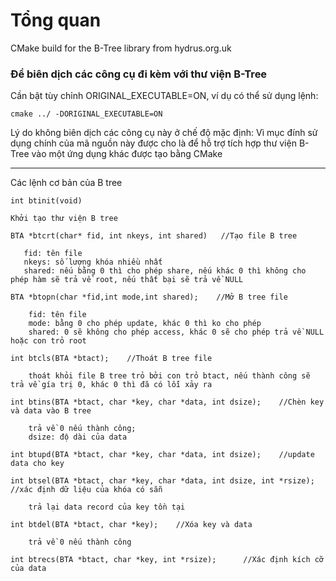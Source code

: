 # Tổng quan
CMake build for the B-Tree library from hydrus.org.uk

### Để biên dịch các công cụ đi kèm với thư viện B-Tree
Cần bật tùy chỉnh ORIGINAL_EXECUTABLE=ON,
ví dụ có thể sử dụng lệnh: 

`cmake ../ -DORIGINAL_EXECUTABLE=ON`

Lý do không biên dịch các công cụ này ở chế độ mặc định: Vì mục đính sử dụng chính của mã nguồn này được cho là để hỗ trợ tích hợp thư viện B-Tree vào một ứng dụng khác được tạo bằng CMake

-----------------------------------------------------------------------------------
Các lệnh cơ bản của B tree

`int btinit(void)`
    
    Khởi tạo thư viện B tree

`BTA *btcrt(char* fid, int nkeys, int shared)   //Tạo file B tree`
 ```  
    fid: tên file
    nkeys: số lượng khóa nhiều nhất
    shared: nếu bằng 0 thì cho phép share, nếu khác 0 thì không cho phép hàm sẽ trả về root, nếu thất bại sẽ trả về NULL
```
`BTA *btopn(char *fid,int mode,int shared);    //Mở B tree file`
```
    fid: tên file
    mode: bằng 0 cho phép update, khác 0 thì ko cho phép
    shared: 0 sẽ không cho phép access, khác 0 sẽ cho phép trả về NULL hoặc con trỏ root
```
`int btcls(BTA *btact);    //Thoát B tree file`
```
    thoát khỏi file B tree trỏ bởi con trỏ btact, nếu thành công sẽ trả về gía trị 0, khác 0 thì đã có lỗi xảy ra
```
`int btins(BTA *btact, char *key, char *data, int dsize);    //Chèn key và data vào B tree`
```
    trả về 0 nếu thành công;
    dsize: độ dài của data
```
`int btupd(BTA *btact, char *key, char *data, int dsize);    //update data cho key`

`int btsel(BTA *btact, char *key, char *data, int dsize, int *rsize);   //xác định dữ liệu của khóa có sẵn`
```
    trả lại data record của key tồn tại
```
`int btdel(BTA *btact, char *key);    //Xóa key và data`
```
    trả về 0 nếu thành công
```
`int btrecs(BTA *btact, char *key, int *rsize);      //Xác định kích cỡ của data`
